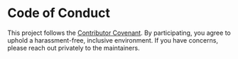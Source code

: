 # Code of Conduct

This project follows the [Contributor Covenant](https://www.contributor-covenant.org/version/2/1/code_of_conduct/). 
By participating, you agree to uphold a harassment-free, inclusive environment.
If you have concerns, please reach out privately to the maintainers.

